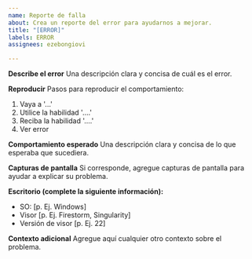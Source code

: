 ```yaml
---
name: Reporte de falla
about: Crea un reporte del error para ayudarnos a mejorar.
title: "[ERROR]"
labels: ERROR
assignees: ezebongiovi

---
```


**Describe el error**
Una descripción clara y concisa de cuál es el error.

**Reproducir**
Pasos para reproducir el comportamiento:
1. Vaya a '...'
2. Utilice la habilidad '....'
3. Reciba la habilidad '....'
4. Ver error

**Comportamiento esperado**
Una descripción clara y concisa de lo que esperaba que sucediera.

**Capturas de pantalla**
Si corresponde, agregue capturas de pantalla para ayudar a explicar su problema.

**Escritorio (complete la siguiente información):**
  - SO: [p. Ej. Windows]
  - Visor [p. Ej. Firestorm, Singularity]
  - Versión de visor [p. Ej. 22]

**Contexto adicional**
Agregue aquí cualquier otro contexto sobre el problema.
